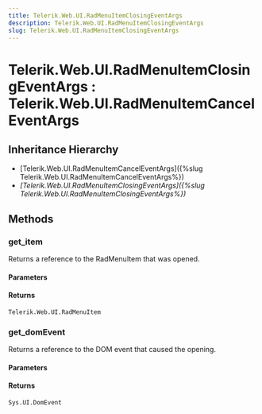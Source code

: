 ```yaml
---
title: Telerik.Web.UI.RadMenuItemClosingEventArgs
description: Telerik.Web.UI.RadMenuItemClosingEventArgs
slug: Telerik.Web.UI.RadMenuItemClosingEventArgs
---
```


# Telerik.Web.UI.RadMenuItemClosingEventArgs : Telerik.Web.UI.RadMenuItemCancelEventArgs

## Inheritance Hierarchy

* [Telerik.Web.UI.RadMenuItemCancelEventArgs]({%slug Telerik.Web.UI.RadMenuItemCancelEventArgs%})
* *[Telerik.Web.UI.RadMenuItemClosingEventArgs]({%slug Telerik.Web.UI.RadMenuItemClosingEventArgs%})*


## Methods

###  get_item

Returns a reference to the RadMenuItem that was opened.

#### Parameters

#### Returns

`Telerik.Web.UI.RadMenuItem` 

### get_domEvent

Returns a reference to the DOM event that caused the opening.

#### Parameters

#### Returns

`Sys.UI.DomEvent` 

